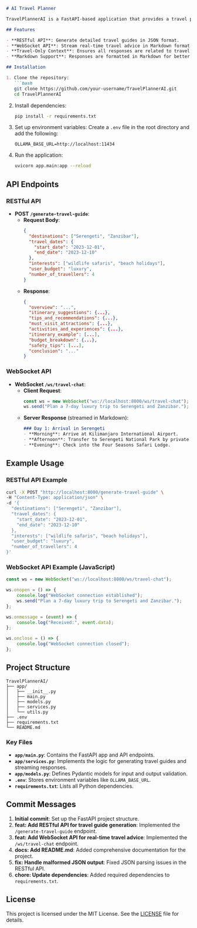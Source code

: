 ```markdown
# AI Travel Planner

TravelPlannerAI is a FastAPI-based application that provides a travel planning assistant powered by LangChain and Ollama. It offers both RESTful and WebSocket APIs for generating detailed travel guides and real-time travel-related conversations. The application is designed to help users plan trips, get itinerary suggestions, and receive real-time travel advice in Markdown format.

## Features

- **RESTful API**: Generate detailed travel guides in JSON format.
- **WebSocket API**: Stream real-time travel advice in Markdown format.
- **Travel-Only Context**: Ensures all responses are related to travel planning.
- **Markdown Support**: Responses are formatted in Markdown for better readability.

## Installation

1. Clone the repository:
   ```bash
   git clone https://github.com/your-username/TravelPlannerAI.git
   cd TravelPlannerAI
   ```

2. Install dependencies:
   ```bash
   pip install -r requirements.txt
   ```

3. Set up environment variables:
   Create a `.env` file in the root directory and add the following:
   ```env
   OLLAMA_BASE_URL=http://localhost:11434
   ```

4. Run the application:
   ```bash
   uvicorn app.main:app --reload
   ```

## API Endpoints

### RESTful API

- **POST `/generate-travel-guide`**:
  - **Request Body**:
    ```json
    {
      "destinations": ["Serengeti", "Zanzibar"],
      "travel_dates": {
        "start_date": "2023-12-01",
        "end_date": "2023-12-10"
      },
      "interests": ["wildlife safaris", "beach holidays"],
      "user_budget": "luxury",
      "number_of_travellers": 4
    }
    ```
  - **Response**:
    ```json
    {
      "overview": "...",
      "itinerary_suggestions": {...},
      "tips_and_recommendations": {...},
      "must_visit_attractions": {...},
      "activities_and_experiences": {...},
      "itinerary_example": [...],
      "budget_breakdown": {...},
      "safety_tips": [...],
      "conclusion": "..."
    }
    ```

### WebSocket API

- **WebSocket `/ws/travel-chat`**:
  - **Client Request**:
    ```javascript
    const ws = new WebSocket("ws://localhost:8000/ws/travel-chat");
    ws.send("Plan a 7-day luxury trip to Serengeti and Zanzibar.");
    ```
  - **Server Response** (streamed in Markdown):
    ```markdown
    ### Day 1: Arrival in Serengeti
    - **Morning**: Arrive at Kilimanjaro International Airport.
    - **Afternoon**: Transfer to Serengeti National Park by private vehicle.
    - **Evening**: Check into the Four Seasons Safari Lodge.
    ```

## Example Usage

### RESTful API Example

```bash
curl -X POST "http://localhost:8000/generate-travel-guide" \
-H "Content-Type: application/json" \
-d '{
  "destinations": ["Serengeti", "Zanzibar"],
  "travel_dates": {
    "start_date": "2023-12-01",
    "end_date": "2023-12-10"
  },
  "interests": ["wildlife safaris", "beach holidays"],
  "user_budget": "luxury",
  "number_of_travellers": 4
}'
```

### WebSocket API Example (JavaScript)

```javascript
const ws = new WebSocket("ws://localhost:8000/ws/travel-chat");

ws.onopen = () => {
    console.log("WebSocket connection established");
    ws.send("Plan a 7-day luxury trip to Serengeti and Zanzibar.");
};

ws.onmessage = (event) => {
    console.log("Received:", event.data);
};

ws.onclose = () => {
    console.log("WebSocket connection closed");
};
```

## Project Structure

```
TravelPlannerAI/
├── app/
│   ├── __init__.py
│   ├── main.py
│   ├── models.py
│   ├── services.py
│   └── utils.py
├── .env
├── requirements.txt
└── README.md
```

### Key Files

- **`app/main.py`**: Contains the FastAPI app and API endpoints.
- **`app/services.py`**: Implements the logic for generating travel guides and streaming responses.
- **`app/models.py`**: Defines Pydantic models for input and output validation.
- **`.env`**: Stores environment variables like `OLLAMA_BASE_URL`.
- **`requirements.txt`**: Lists all Python dependencies.

## Commit Messages

1. **Initial commit**: Set up the FastAPI project structure.
2. **feat: Add RESTful API for travel guide generation**: Implemented the `/generate-travel-guide` endpoint.
3. **feat: Add WebSocket API for real-time travel advice**: Implemented the `/ws/travel-chat` endpoint.
4. **docs: Add README.md**: Added comprehensive documentation for the project.
5. **fix: Handle malformed JSON output**: Fixed JSON parsing issues in the RESTful API.
6. **chore: Update dependencies**: Added required dependencies to `requirements.txt`.

## License

This project is licensed under the MIT License. See the [LICENSE](LICENSE) file for details.
```
